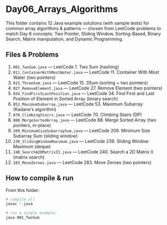 # Day06_Arrays_Algorithms

This folder contains 12 Java example solutions (with sample tests) for common array algorithms & patterns — chosen from LeetCode problems to match Day 6 concepts: Two Pointer, Sliding Window, Sorting-Based, Binary Search, Matrix manipulation, and Dynamic Programming.

## Files & Problems
1. `001_TwoSum.java` — LeetCode 1. Two Sum (hashing)
2. `011_ContainerWithMostWater.java` — LeetCode 11. Container With Most Water (two pointers)
3. `015_ThreeSum.java` — LeetCode 15. 3Sum (sorting + two pointers)
4. `027_RemoveElement.java` — LeetCode 27. Remove Element (two pointers)
5. `034_FindFirstLastPosition.java` — LeetCode 34. Find First and Last Position of Element in Sorted Array (binary search)
6. `053_MaximumSubarray.java` — LeetCode 53. Maximum Subarray (Kadane's algorithm)
7. `070_ClimbingStairs.java` — LeetCode 70. Climbing Stairs (DP)
8. `088_MergeSortedArray.java` — LeetCode 88. Merge Sorted Array (two pointers, in-place)
9. `209_MinimumSizeSubarraySum.java` — LeetCode 209. Minimum Size Subarray Sum (sliding window)
10. `239_SlidingWindowMaximum.java` — LeetCode 239. Sliding Window Maximum (deque)
11. `240_SearchA2DMatrixII.java` — LeetCode 240. Search a 2D Matrix II (matrix search)
12. `283_MoveZeroes.java` — LeetCode 283. Move Zeroes (two pointers)

## How to compile & run
From this folder:
```bash
# compile all
javac *.java

# run a single example:
java 001_TwoSum
